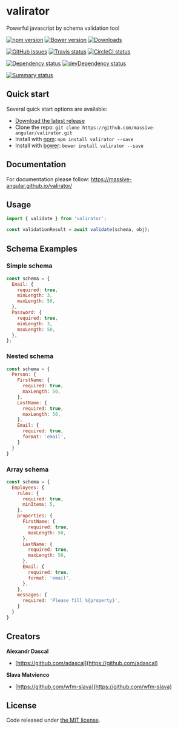 # valirator
Powerful javascript by schema validation tool

[![npm version][npm-image]][npm-url] [![Bower version][bower-image]][bower-url] [![Downloads][downloads-image]][downloads-url]

[![GitHub issues][github-image]][github-url] [![Travis status][travis-image]][travis-url] [![CircleCI status][circleci-image]][circleci-url]

[![Dependency status][david-image]][david-url] [![devDependency status][david-dev-image]][david-dev-url]

[![Summary status][nodei-image]][nodei-url]

## Quick start
Several quick start options are available:

* [Download the latest release][download-url]
* Clone the repo: `git clone https://github.com/massive-angular/valirator.git`
* Install with [npm][npm-url]: `npm install valirator --save`
* Install with [bower][bower-url]: `bower install valirator --save`

## Documentation
For documentation please follow: https://massive-angular.github.io/valirator/

## Usage
```javascript
import { validate } from 'valirator';

const validationResult = await validate(schema, obj);
```

## Schema Examples

### Simple schema
```javascript
const schema = {
  Email: {
    required: true,
    minLength: 3,
    maxLength: 50,
  },
  Password: {
    required: true,
    minLength: 3,
    maxLength: 50,
  },
};
```

### Nested schema
```javascript
const schema = {
  Person: {
    FirstName: {
      required: true,
      maxLength: 50,
    },
    LastName: {
      required: true,
      maxLength: 50,
    },
    Email: {
      required: true,
      format: 'email',
    }
  }
}
```

### Array schema
```javascript
const schema = {
  Employees: {
    rules: {
      required: true,
      minItems: 5,
    },
    properties: {
      FirstName: {
        required: true,
        maxLength: 50,
      },
      LastName: {
        required: true,
        maxLength: 50,
      },
      Email: {
        required: true,
        format: 'email',
      },
    },
    messages: {
      required: 'Please fill %{property}',
    }
  }
}
```

## Creators
**Alexandr Dascal**
* [https://github.com/adascal](https://github.com/adascal)

**Slava Matvienco**
* [https://github.com/wfm-slava](https://github.com/wfm-slava)

## License
Code released under [the MIT license](http://spdx.org/licenses/MIT).

[npm-url]: https://npmjs.com/package/valirator
[npm-image]: https://img.shields.io/npm/v/valirator.svg
[bower-url]: https://bower.io/search/?q=valirator
[bower-image]: https://img.shields.io/bower/v/valirator.svg
[github-url]: https://github.com/massive-angular/valirator/issues
[github-image]: https://img.shields.io/github/issues/massive-angular/valirator.svg
[travis-url]: https://travis-ci.org/massive-angular/valirator
[travis-image]: https://img.shields.io/travis/massive-angular/valirator/master.svg
[circleci-url]: https://circleci.com/gh/massive-angular/valirator
[circleci-image]: https://img.shields.io/circleci/project/massive-angular/valirator/master.svg
[david-url]: https://david-dm.org/massive-angular/valirator
[david-image]: https://img.shields.io/david/massive-angular/valirator.svg
[david-dev-url]: https://david-dm.org/massive-angular/valirator?type=dev
[david-dev-image]: https://img.shields.io/david/dev/massive-angular/valirator.svg
[nodei-url]: https://npmjs.com/package/valirator
[nodei-image]: https://nodei.co/npm/valirator.svg?downloads=true&downloadRank=true&stars=true
[download-url]: https://github.com/massive-angular/valirator/archive/v1.8.1.zip
[downloads-url]: https://npmjs.com/package/valirator
[downloads-image]: https://img.shields.io/npm/dm/valirator.svg
